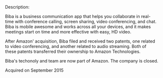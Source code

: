 Description:

Biba is a business communication app that helps you collaborate in real-time with conference calling, screen sharing, video conferencing, and chat. Biba is mobile awesome and works across all your devices, and it makes meetings start on time and more effective with easy, HD video. 

After Amazon' acquisition, Biba filed and received two patents, one related to video conferencing, and another related to audio streaming. Both of these patents transferred their ownership to Amazon Technologies.

Biba's techonoly and team are now part of Amazon. The company is closed.

Acquired on September 2015